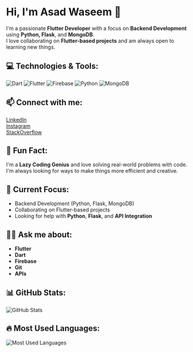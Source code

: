 # Hi, I'm Asad Waseem 👋

I'm a passionate **Flutter Developer** with a focus on **Backend Development** using **Python, Flask**, and **MongoDB**.  
I love collaborating on **Flutter-based projects** and am always open to learning new things.

## 💻 Technologies & Tools:
![Dart](https://img.shields.io/badge/-Dart-51C6F2?style=flat-square&logo=dart&logoColor=white)
![Flutter](https://img.shields.io/badge/-Flutter-02569B?style=flat-square&logo=flutter&logoColor=white)
![Firebase](https://img.shields.io/badge/-Firebase-FFCA28?style=flat-square&logo=firebase&logoColor=white)
![Python](https://img.shields.io/badge/-Python-3776AB?style=flat-square&logo=python&logoColor=white)
![MongoDB](https://img.shields.io/badge/-MongoDB-47A248?style=flat-square&logo=mongodb&logoColor=white)

## 📫 Connect with me:
[LinkedIn](https://www.linkedin.com/in/your-linkedin)  
[Instagram](https://www.instagram.com/your-instagram)  
[StackOverflow](https://stackoverflow.com/users/your-stackoverflow)

## 🎯 Fun Fact:
I'm a **Lazy Coding Genius** and love solving real-world problems with code. I'm always looking for ways to make things more efficient and creative.

## 🚀 Current Focus:
- Backend Development (Python, Flask, MongoDB)
- Collaborating on Flutter-based projects
- Looking for help with **Python**, **Flask**, and **API Integration**

## 🧑‍💻 Ask me about:
- **Flutter**
- **Dart**
- **Firebase**
- **Git**
- **APIs**

## 📊 GitHub Stats:
![GitHub Stats](https://github-readme-stats.vercel.app/api?username=Mr-Programmar&show_icons=true&count_private=true&hide=prs&theme=dark)

## 🔥 Most Used Languages:
![Most Used Languages](https://github-readme-stats.vercel.app/api/top-langs/?username=Mr-Programmar&layout=compact&theme=dark)
